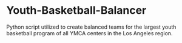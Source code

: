 # Youth-Basketball-Balancer
Python script utilized to create balanced teams for the largest youth basketball program of all YMCA centers in the Los Angeles region.
